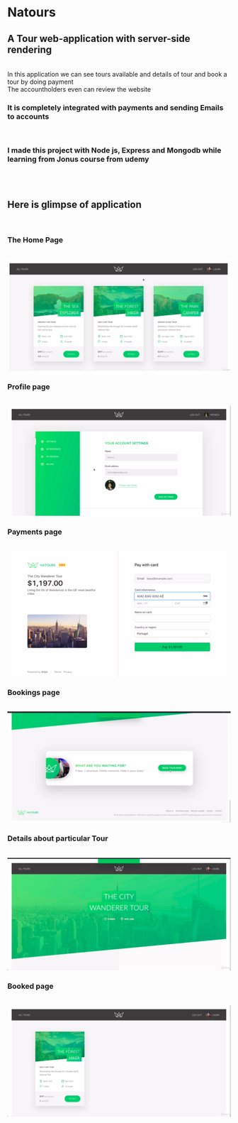 <h1> Natours </h1>
<h2>A Tour web-application with server-side rendering </h2>
<br> In this application we can see tours available and details of tour and book a tour by doing payment<br> The accountholders even can review the website</h3>
<br><h3>It is completely integrated with payments and sending Emails to accounts</h3> 
<br><h3>I made this project with Node js, Express and Mongodb while learning from Jonus course from udemy </h3>
<br><br>
<h2> Here is glimpse of application </h2>
<br><h3> The Home Page </h3>
<br><img src = "Homepage.png">
<br><h3> Profile page </h3>
<br><img src = "profile.png">
<br><h3> Payments page </h3>
<br><img src = "Payment.png">
<br><h3> Bookings page </h3>
<br><img src = "Book.png">
<br><h3> Details about particular Tour</h3>
<br><img src = "par.png">
<br><h3> Booked page </h3>
<br><img src = "Bookings.png">


